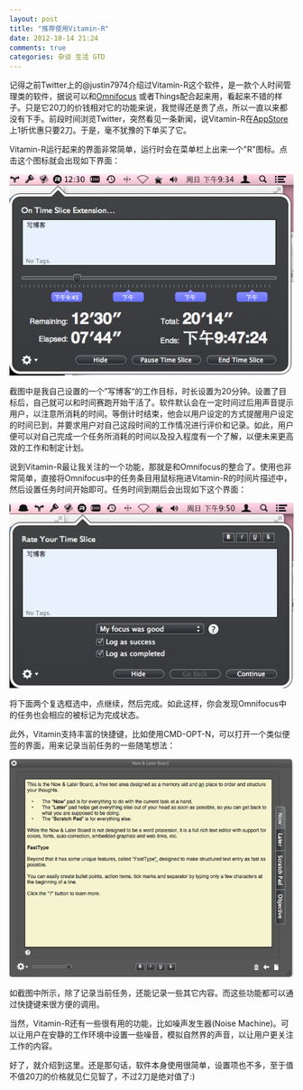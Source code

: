 ```yaml
---
layout: post
title: "推荐使用Vitamin-R"
date: 2012-10-14 21:24
comments: true
categories: 杂谈 生活 GTD
---
```


<p>
记得之前Twitter上的@justin7974介绍过Vitamin-R这个软件，是一款个人时间管理类的软件，据说可以和<a href="http://www.omnigroup.com/products/omnifocus/">Omnifocus</a> 或者Things配合起来用，看起来不错的样子。只是它20刀的价钱相对它的功能来说，我觉得还是贵了点，所以一直以来都没有下手。前段时间浏览Twitter，突然看见一条新闻，说Vitamin-R在<a href="https://itunes.apple.com/us/app/vitamin-r/id402438916?mt=12">AppStore</a> 上1折优惠只要2刀。于是，毫不犹豫的下单买了它。
</p>
<p>
Vitamin-R运行起来的界面非常简单，运行时会在菜单栏上出来一个"R"图标。点击这个图标就会出现如下界面：
</p>
<p>
<img src="/./images/blog/./79722mqA.png"  alt="./images/blog/./79722mqA.png" />
</p>

<p>
截图中是我自己设置的一个”写博客“的工作目标，时长设置为20分钟。设置了目标后，自己就可以和时间赛跑开始干活了。软件默认会在一定时间过后用声音提示用户，以注意所消耗的时间。等倒计时结束，他会以用户设定的方式提醒用户设定的时间已到，并要求用户对自己这段时间的工作情况进行评价和记录。如此，用户便可以对自己完成一个任务所消耗的时间以及投入程度有一个了解，以便未来更高效的工作和制定计划。
</p>
<p>
说到Vitamin-R最让我关注的一个功能，那就是和Omnifocus的整合了。使用也非常简单，直接将Omnifocus中的任务条目用鼠标拖进Vitamin-R的时间片描述中，然后设置任务时间开始即可。任务时间到期后会出现如下这个界面：
</p>

<p>
<img src="/./images/blog/./79722NJT.png"  alt="./images/blog/./79722NJT.png" />
</p>

<p>
将下面两个复选框选中，点继续，然后完成。如此这样，你会发现Omnifocus中的任务也会相应的被标记为完成状态。
</p>
<p>
此外，Vitamin支持丰富的快捷键，比如使用CMD-OPT-N，可以打开一个类似便签的界面，用来记录当前任务的一些随笔想法：
</p>

<p>
<img src="/./images/blog/./79722ndf.png"  alt="./images/blog/./79722ndf.png" />
</p>

<p>
如截图中所示，除了记录当前任务，还能记录一些其它内容。而这些功能都可以通过快捷键来很方便的调用。
</p>
<p>
当然，Vitamin-R还有一些很有用的功能，比如噪声发生器(Noise Machine)。可以让用户在安静的工作环境中设置一些噪音，模拟自然界的声音，以让用户更关注工作的内容。
</p>
<p>
好了，就介绍到这里。还是那句话，软件本身使用很简单，设置项也不多，至于值不值20刀的价格就见仁见智了，不过2刀是绝对值了:)
</p>